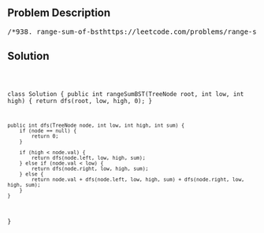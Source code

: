 <!--
<style>
  body { font-family: Arial, sans-serif; }
  .container { max-width: 100%; margin: 0 auto; padding: 10px; }
  .comment-block { max-width: 30%; background-color: #f9f9f9; padding: 10px; border-left: 5px solid #ccc; overflow-wrap: break-word; white-space: pre-wrap; }
  .code-block { background-color: #f4f4f4; padding: 10px; border: 1px solid #ddd; overflow-wrap: break-word; white-space: pre-wrap; }
</style>
-->

<div class='container'>
<h2>Problem Description</h2>
<div class='comment-block'>
<pre>
/*938. range-sum-of-bsthttps://leetcode.com/problems/range-sum-of-bstGiven the root node of a binary search tree and two integers low and high,return the sum of values of all nodes with a value in the inclusive range [low, high].Example 1:Input: root = [10,5,15,3,7,null,18], low = 7, high = 15Output: 32Explanation: Nodes 7, 10, and 15 are in the range [7, 15]. 7 + 10 + 15 = 32.Example 2:Input: root = [10,5,15,3,7,13,18,1,null,6], low = 6, high = 10Output: 23Explanation: Nodes 6, 7, and 10 are in the range [6, 10]. 6 + 7 + 10 = 23.Constraints:The number of nodes in the tree is in the range [1, 2 * 104].1 <= Node.val <= 1051 <= low <= high <= 105All Node.val are unique.*//** * Definition for a binary tree node. * public class TreeNode { *     int val; *     TreeNode left; *     TreeNode right; *     TreeNode() {} *     TreeNode(int val) { this.val = val; } *     TreeNode(int val, TreeNode left, TreeNode right) { *         this.val = val; *         this.left = left; *         this.right = right; *     } * } */</pre>
</div>

<h2>Solution</h2>
<div class='code-block'>
<pre><code class='language-java'>

class Solution {
    public int rangeSumBST(TreeNode root, int low, int high) {
        return dfs(root, low, high, 0);
    }

    public int dfs(TreeNode node, int low, int high, int sum) {
        if (node == null) {
            return 0;
        }

        if (high < node.val) {
            return dfs(node.left, low, high, sum);
        } else if (node.val < low) {
            return dfs(node.right, low, high, sum);
        } else {
            return node.val + dfs(node.left, low, high, sum) + dfs(node.right, low, high, sum);
        }
    }
}</code></pre>
</div>
</div>
